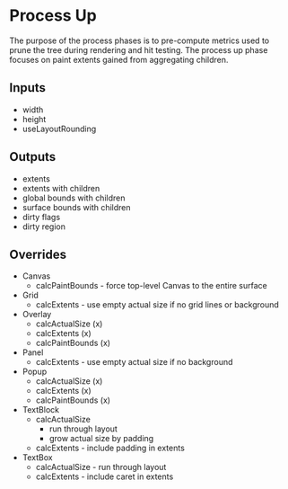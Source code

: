 # Process Up

The purpose of the process phases is to pre-compute metrics used to prune the tree during rendering and hit testing.
The process up phase focuses on paint extents gained from aggregating children. 

## Inputs
- width
- height
- useLayoutRounding

## Outputs
- extents
- extents with children
- global bounds with children
- surface bounds with children
- dirty flags
- dirty region

## Overrides
- Canvas
  - calcPaintBounds - force top-level Canvas to the entire surface
- Grid
  - calcExtents - use empty actual size if no grid lines or background
- Overlay
  - calcActualSize (x)
  - calcExtents (x)
  - calcPaintBounds (x)
- Panel
  - calcExtents - use empty actual size if no background
- Popup
  - calcActualSize (x)
  - calcExtents (x)
  - calcPaintBounds (x)
- TextBlock
  - calcActualSize 
    - run through layout
    - grow actual size by padding
  - calcExtents - include padding in extents
- TextBox
  - calcActualSize - run through layout
  - calcExtents - include caret in extents
 